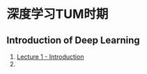 # 深度学习TUM时期

## Introduction of Deep Learning

1. [Lecture 1 - Introduction](./Lecture1-Introduction.md)
2. 